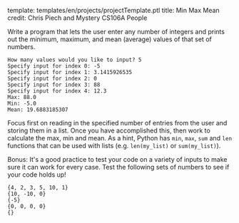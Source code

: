 template: templates/en/projects/projectTemplate.ptl
title: Min Max Mean
credit: Chris Piech and Mystery CS106A People

Write a program that lets the user enter any number of integers and prints out the minimum, maximum, and mean (average) values of that set of numbers.

```
How many values would you like to input? 5
Specify input for index 0: -5
Specify input for index 1: 3.1415926535
Specify input for index 2: 0
Specify input for index 3: 88
Specify input for index 4: 12.3
Max: 88.0
Min: -5.0
Mean: 19.6883185307
```

Focus first on reading in the specified number of entries from the user and storing them in a list.  Once you have accomplished this, then work to calculate the max, min and mean.  As a hint, Python has `min`, `max`, `sum` and `len` functions that can be used with lists (e.g. `len(my_list)` or `sum(my_list)`).

Bonus: It's a good practice to test your code on a variety of inputs to make sure it can work for every case. Test the following sets of numbers to see if your code holds up!

```
{4, 2, 3, 5, 10, 1} 
{10, -10, 0} 
{-5} 
{0, 0, 0, 0} 
{}
```
